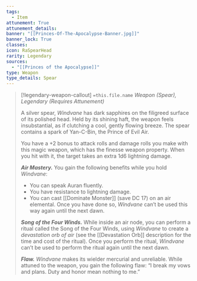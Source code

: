 ```yaml
---
tags:
  - Item
attunement: True
attunement_details: 
banner: "[[Princes-Of-The-Apocalypse-Banner.jpg]]"
banner_lock: True
classes:
icon: RaSpearHead
rarity: Legendary
sources:
  - "[[Princes of the Apocalypse]]"
type: Weapon
type_details: Spear
---
```

>[!legendary-weapon-callout] `=this.file.name`
>*Weapon (Spear), Legendary (Requires Attunement)*
>
>A silver spear, *Windvane* has dark sapphires on the filigreed surface of its polished head. Held by its shining haft, the weapon feels insubstantial, as if clutching a cool, gently flowing breeze. The spear contains a spark of Yan-C-Bin, the Prince of Evil Air.
>
>You have a +2 bonus to attack rolls and damage rolls you make with this magic weapon, which has the finesse weapon property. When you hit with it, the target takes an extra 1d6 lightning damage.
>
>***Air Mastery.*** You gain the following benefits while you hold *Windvane*:
>
>* You can speak Auran fluently.
>* You have resistance to lightning damage.
>* You can cast [[Dominate Monster]] (save DC 17) on an air elemental. Once you have done so, *Windvane* can’t be used this way again until the next dawn.
>
>***Song of the Four Winds.*** While inside an air node, you can perform a ritual called the Song of the Four Winds, using *Windvane* to create a *devastation orb of air* (see the [[Devastation Orb]] description for the time and cost of the ritual). Once you perform the ritual, *Windvane* can’t be used to perform the ritual again until the next dawn.
>
>***Flaw.*** *Windvane* makes its wielder mercurial and unreliable. While attuned to the weapon, you gain the following flaw: “I break my vows and plans. Duty and honor mean nothing to me.”
>
>

